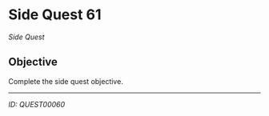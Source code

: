 # Side Quest 61

*Side Quest*

## Objective
Complete the side quest objective.

---
*ID: QUEST00060*